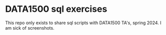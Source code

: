 # DATA1500 sql exercises
This repo only exists to share sql scripts with DATA1500 TA's, spring 2024.
I am sick of screenshots.
